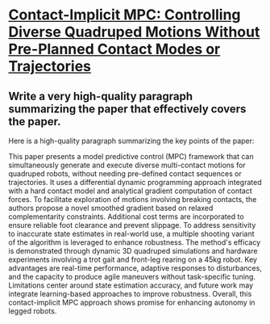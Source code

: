 # [Contact-Implicit MPC: Controlling Diverse Quadruped Motions Without   Pre-Planned Contact Modes or Trajectories](https://arxiv.org/abs/2312.08961)

## Write a very high-quality paragraph summarizing the paper that effectively covers the paper.

 Here is a high-quality paragraph summarizing the key points of the paper:

This paper presents a model predictive control (MPC) framework that can simultaneously generate and execute diverse multi-contact motions for quadruped robots, without needing pre-defined contact sequences or trajectories. It uses a differential dynamic programming approach integrated with a hard contact model and analytical gradient computation of contact forces. To facilitate exploration of motions involving breaking contacts, the authors propose a novel smoothed gradient based on relaxed complementarity constraints. Additional cost terms are incorporated to ensure reliable foot clearance and prevent slippage. To address sensitivity to inaccurate state estimates in real-world use, a multiple shooting variant of the algorithm is leveraged to enhance robustness. The method's efficacy is demonstrated through dynamic 3D quadruped simulations and hardware experiments involving a trot gait and front-leg rearing on a 45kg robot. Key advantages are real-time performance, adaptive responses to disturbances, and the capacity to produce agile maneuvers without task-specific tuning. Limitations center around state estimation accuracy, and future work may integrate learning-based approaches to improve robustness. Overall, this contact-implicit MPC approach shows promise for enhancing autonomy in legged robots.
